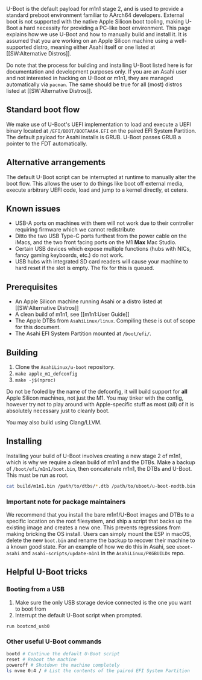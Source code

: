 U-Boot is the default payload for m1n1 stage 2, and is used to provide a standard preboot environment familiar to
AArch64 developers. External boot is not supported with the native Apple Silicon boot tooling, making U-Boot a hard
necessity for providing a PC-like boot environment. This page explains how we use U-Boot and how to manually build and
install it. It is assumed that you are working on an Apple Silicon machine using a well-supported distro, meaning either
Asahi itself or one listed at [[SW:Alternative Distros]].

Do note that the process for building and installing U-Boot listed here is for documentation and development purposes
only. If you are an Asahi user and not interested in hacking on U-Boot or m1n1, they are managed automatically
via `pacman`. The same should be true for all (most) distros listed at [[SW:Alternative Distros]].

## Standard boot flow
We make use of U-Boot's UEFI implementation to load and execute a UEFI binary located at `/EFI/BOOT/BOOTAA64.EFI` 
on the paired EFI System Partition. The default payload for Asahi installs is GRUB. U-Boot passes GRUB a pointer 
to the FDT automatically.

## Alternative arrangements
The default U-Boot script can be interrupted at runtime to manually alter the boot flow. This allows the user to
do things like boot off external media, execute arbitrary UEFI code, load and jump to a kernel directly, et cetera. 

## Known issues
* USB-A ports on machines with them will not work due to their controller requiring firmware which we cannot redistribute
* Ditto the two USB Type-C ports furthest from the power cable on the iMacs, and the two front facing ports on the M1 **Max** Mac Studio.
* Certain USB devices which expose multiple functions (hubs with NICs, fancy gaming keyboards, etc.) do not work.
* USB hubs with integrated SD card readers will cause your machine to hard reset if the slot is empty. The fix for this is queued.

## Prerequisites
* An Apple Silicon machine running Asahi or a distro listed at [[SW:Alternative Distros]]
* A clean build of m1n1, see [[m1n1:User Guide]]
* The Apple DTBs from `AsahiLinux/linux`. Compiling these is out of scope for this document.
* The Asahi EFI System Partition mounted at `/boot/efi/`.

## Building
1. Clone the `AsahiLinux/u-boot` repository.
2. `make apple_m1_defconfig`
3. `make -j$(nproc)`

Do not be fooled by the name of the defconfig, it will build support for **all** Apple Silicon machines, not just the M1. You may tinker
with the config, however try not to play around with Apple-specific stuff as most (all) of it is absolutely necessary just to cleanly boot. 

You may also build using Clang/LLVM.

## Installing
Installing your build of U-Boot involves creating a new stage 2 of m1n1, which is why we require a clean build of m1n1 and the DTBs.
Make a backup of `/boot/efi/m1n1/boot.bin`, then concatenate m1n1, the DTBs and U-Boot. This must be run as root.

```sh
cat build/m1n1.bin /path/to/dtbs/*.dtb /path/to/uboot/u-boot-nodtb.bin > /boot/efi/m1n1/boot.bin
```

### Important note for package maintainers
We recommend that you install the bare m1n1/U-Boot images and DTBs to a specific location on the
root filesystem, and ship a script that backs up the existing image and creates a new one. This prevents regressions from making bricking
the OS install. Users can simply mount the ESP in macOS, delete the new `boot.bin` and rename the backup to recover their machine to a
known good state. For an example of how we do this in Asahi, see `uboot-asahi` and `asahi-scripts/update-m1n1` in the 
`AsahiLinux/PKGBUILDs` repo.

## Helpful U-Boot tricks

### Booting from a USB
1. Make sure the only USB storage device connected is the one you want to boot from
2. Interrupt the default U-Boot script when prompted.
```
run bootcmd_usb0
```
### Other useful U-Boot commands
```sh
bootd # Continue the default U-Boot script
reset # Reboot the machine
poweroff # Shutdown the machine completely
ls nvme 0:4 / # List the contents of the paired EFI System Partition
```
